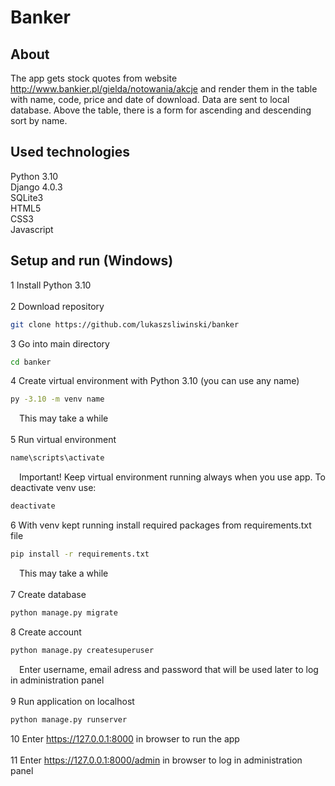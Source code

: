# Banker

## About
The app gets stock quotes from website http://www.bankier.pl/gielda/notowania/akcje and render them in the table with name, code, price and date of download. Data are sent to local database. Above the table, there is a form for ascending and descending sort by name.

## Used technologies
Python 3.10<br>
Django 4.0.3<br>
SQLite3<br>
HTML5<br>
CSS3<br>
Javascript

## Setup and run (Windows)
1 Install Python 3.10<br><br>
2 Download repository
```bash
git clone https://github.com/lukaszsliwinski/banker
```
3 Go into main directory
```bash
cd banker
```
4 Create virtual environment with Python 3.10 (you can use any name)
```bash
py -3.10 -m venv name
```
&emsp;This may take a while<br><br>
5 Run virtual environment
```bash
name\scripts\activate
```
&emsp;Important! Keep virtual environment running always when you use app. To deactivate venv use:
```bash
deactivate
```
6 With venv kept running install required packages from requirements.txt file
```bash
pip install -r requirements.txt
```
&emsp;This may take a while<br><br>
7 Create database
```bash
python manage.py migrate
```
8 Create account
```bash
python manage.py createsuperuser
```
&emsp;Enter username, email adress and password that will be used later to log in administration panel<br><br>
9 Run application on localhost
```bash
python manage.py runserver
```
10 Enter https://127.0.0.1:8000 in browser to run the app<br><br>
11 Enter https://127.0.0.1:8000/admin in browser to log in administration panel